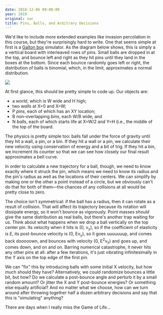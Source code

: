 ```yaml
---
date: 2010-12-06 09:00:00
year: 2010
original: swc
title: Pins, Balls, and Arbitrary Decisions
---
```

<p>We'd like to include more extended examples like invasion percolation in this course, but they're surprisingly hard to write.  One that seems simple at first is a <a href="http://en.wikipedia.org/wiki/Bean_machine">Galton box</a> simulator.  As the diagram below shows, this is simply a a vertical board with interleaved rows of pins.  Small balls are dropped in at the top, and bounce left and right as they hit pins until they land in the boxes at the bottom.  Since each bounce randomly goes left or right, the distribution of balls is binomial, which, in the limit, approximates a normal distribution.</p>
<p><img src="{{'/files/2010/12/galton-box.png' | relative_url}}" /></p>
<p>At first glance, this should be pretty simple to code up.  Our objects are:</p>
<ul>
<li>a <em>world</em>, which is W wide and H high;</li>
<li>two <em>walls</em> at X=0 and X=W;</li>
<li>P <em>pins</em>, each of which has an XY location;</li>
<li>B non-overlapping <em>bins</em>, each W/B wide; and</li>
<li>N <em>balls</em>, each of which starts life at X=W/2 and Y=H (i.e., the middle of the top of the board.</li>
</ul>
<p>The physics is pretty simple too: balls fall under the force of gravity until they hit a wall, a pin, or a bin.  If they hit a wall or a pin, we calculate their new velocity using conservation of energy and a bit of trig.  If they hit a bin, we increment its counter so that we can see how closely our final result approximates a bell curve.</p>
<p>In order to calculate a new trajectory for a ball, though, we need to know exactly where it struck the pin, which means we need to know its radius and the pin's radius as well as the locations of their centers.  We can simplify by making one or the other a point instead of a circle, but we obviously can't do that for both of them&mdash;the chances of any collisions at all would be pretty close to zero.</p>
<p>The choice isn't symmetrical: if the ball has a radius, then it can rotate as a result of collision.  That will affect its trajectory because its rotation will dissipate energy, so it won't bounce as vigorously.  Point masses <em>should</em> give the same distribution as real balls, but there's another trap waiting for us.  Think about what happens when we drop a ball vertically on the top center pin.  Its velocity when it hits is (0, v<sub>y</sub>), so if the coefficient of elasticity is <em>E</em>, its post-bounce velocity is (0, Ev<sub>y</sub>), so it goes uuuuuuup, and comes back dooooown, and bounces with velocity (0, E<sup>2</sup>v<sub>y</sub>) and goes up, and comes down, and on and on.  Barring numerical catastrophe, it never hits any other pins at all: after a few iterations, it's just vibrating infinitesimally in the Y axis on the top edge of the first pin.</p>
<p>We can "fix" this by introducing balls with some initial X velocity, but how much should they have?  Alternatively, we could randomize bounces a little bit, but how?  Do we calculate a post-bounce angle and perturb it by a small random amount?  Or jitter the X and Y post-bounce energies?  Or something else equally artificial?  And no matter what we choose, how can we turn around after throwing together half a dozen arbitrary decisions and say that this is "simulating" anything?</p>
<p>There are days when I really miss the Game of Life...</p>
